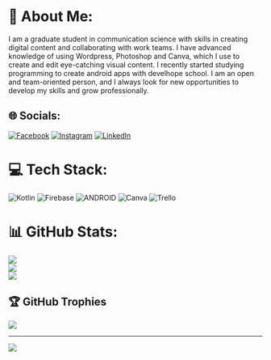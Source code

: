 # 💫 About Me:
I am a graduate student in communication science with skills in creating digital content and collaborating with work teams. I have advanced knowledge of using Wordpress, Photoshop and Canva, which I use to create and edit eye-catching visual content. I recently started studying programming to create android apps with develhope school. I am an open and team-oriented person, and I always look for new opportunities to develop my skills and grow professionally.


## 🌐 Socials:
[![Facebook](https://img.shields.io/badge/Facebook-%231877F2.svg?logo=Facebook&logoColor=white)](https://facebook.com/https://www.facebook.com/giuseppe.k.rondelli.95i) [![Instagram](https://img.shields.io/badge/Instagram-%23E4405F.svg?logo=Instagram&logoColor=white)](https://instagram.com/https://www.instagram.com/__rondelli/) [![LinkedIn](https://img.shields.io/badge/LinkedIn-%230077B5.svg?logo=linkedin&logoColor=white)](https://linkedin.com/in/https://www.linkedin.com/in/giuseppe-rondelli-457a1920a/) 

# 💻 Tech Stack:
![Kotlin](https://img.shields.io/badge/kotlin-%230095D5.svg?style=for-the-badge&logo=kotlin&logoColor=white) ![Firebase](https://img.shields.io/badge/firebase-%23039BE5.svg?style=for-the-badge&logo=firebase) ![ANDROID](https://img.shields.io/badge/android-%2320232a.svg?style=for-the-badge&logo=android&logoColor=%a4c639) ![Canva](https://img.shields.io/badge/Canva-%2300C4CC.svg?style=for-the-badge&logo=Canva&logoColor=white) ![Trello](https://img.shields.io/badge/Trello-%23026AA7.svg?style=for-the-badge&logo=Trello&logoColor=white)
# 📊 GitHub Stats:
![](https://github-readme-stats.vercel.app/api?username=pepprond&theme=dark&hide_border=true&include_all_commits=false&count_private=false)<br/>
![](https://github-readme-streak-stats.herokuapp.com/?user=pepprond&theme=dark&hide_border=true)<br/>
![](https://github-readme-stats.vercel.app/api/top-langs/?username=pepprond&theme=dark&hide_border=true&include_all_commits=false&count_private=false&layout=compact)

## 🏆 GitHub Trophies
![](https://github-profile-trophy.vercel.app/?username=pepprond&theme=radical&no-frame=false&no-bg=true&margin-w=4)

---
[![](https://visitcount.itsvg.in/api?id=pepprond&icon=5&color=8)](https://visitcount.itsvg.in)

